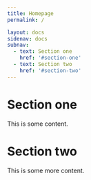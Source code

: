 ```yaml
---
title: Homepage
permalink: /

layout: docs
sidenav: docs
subnav:
  - text: Section one
    href: '#section-one'
  - text: Section two
    href: '#section-two'
---
```


# Section one

This is some content.

# Section two

This is some more content.
